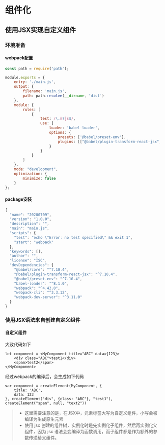 # 组件化

## 使用JSX实现自定义组件
### 环境准备
#### webpack配置
```js
const path = require('path');

module.exports = {
    entry: './main.js',
    output: {
        filename: 'main.js',
        path: path.resolve(__dirname, 'dist')
    },
    module: {
        rules: [
            {
                test: /\.m?js$/,
                use: {
                    loader: 'babel-loader',
                    options: {
                        presets: ['@babel/preset-env'],
                        plugins: [["@babel/plugin-transform-react-jsx", { pragma: 'createElement' }]]
                    }
                }
            }
        ]
    },
    mode: "development",
    optimization: {
        minimize: false
    }
};
```
#### package安装
```js
{
  "name": "20200709",
  "version": "1.0.0",
  "description": "",
  "main": "main.js",
  "scripts": {
    "test": "echo \"Error: no test specified\" && exit 1",
    "start": "webpack"
  },
  "keywords": [],
  "author": "",
  "license": "ISC",
  "devDependencies": {
    "@babel/core": "^7.10.4",
    "@babel/plugin-transform-react-jsx": "^7.10.4",
    "@babel/preset-env": "^7.10.4",
    "babel-loader": "^8.1.0",
    "webpack": "^4.43.0",
    "webpack-cli": "^3.3.12",
    "webpack-dev-server": "^3.11.0"
  }
}
```
### 使用JSX语法来自创建自定义组件
#### 自定义组件
大致代码如下
```JS
let component = <MyComponent title="ABC" data={123}>
    <div class="ABC">test1</div>
    <span>test2</span>
</MyComponent>
```
经过webpack的编译后，会生成如下代码
```JS
var component = createElement(MyComponent, {
    title: 'ABC',
    data: 123
}, createElement("div", {class: "ABC"}, "test1"),
createElement("span", null, "text2"))
```
> - 这里需要注意的是，在JSX中，元素标签大写为自定义组件，小写会被编译为生成原生元素
> - 使用 jsx 创建的组件树，实例化时是先实例化子组件，然后再实例化父组件，因为 jsx 语法会变编译为函数调用，而子组件都是作为额外的参数传递给父组件。

